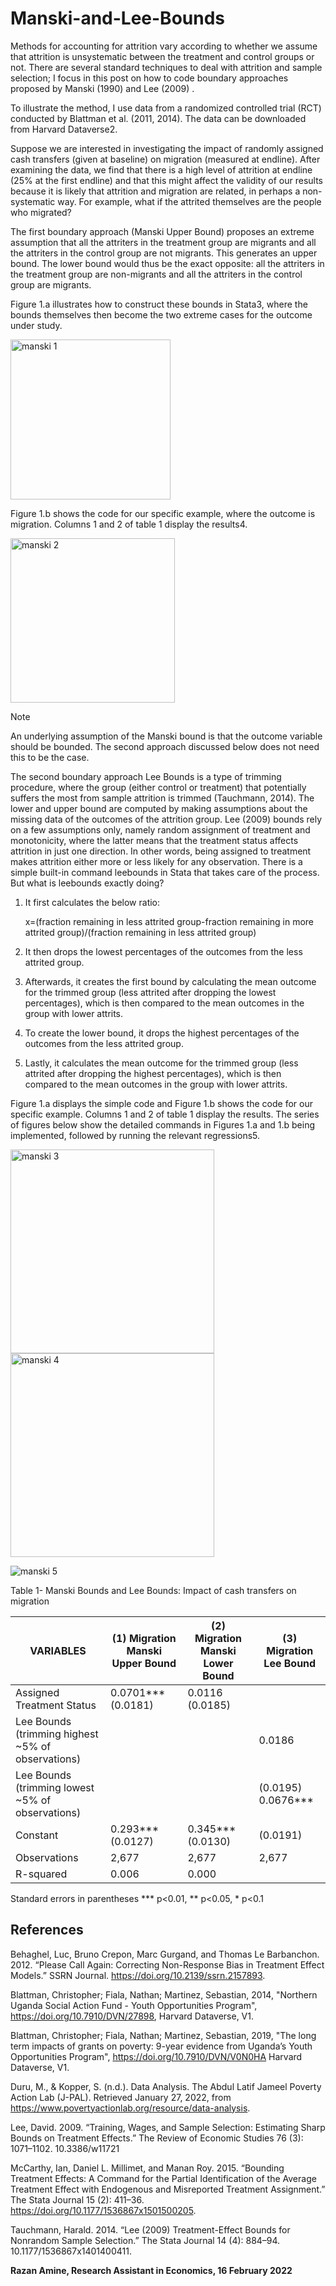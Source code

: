 # Manski-and-Lee-Bounds
Methods for accounting for attrition vary according to whether we assume that attrition is unsystematic between the treatment and control groups or not. There are several standard techniques to deal with attrition and sample selection; I focus in this post on how to code boundary approaches proposed by Manski (1990) and Lee (2009)  .

To illustrate the method, I use data from a randomized controlled trial (RCT) conducted by Blattman et al. (2011, 2014). The data can be downloaded from Harvard Dataverse2.

Suppose we are interested in investigating the impact of randomly assigned cash transfers (given at baseline) on migration (measured at endline). After examining the data, we find that there is a high level of attrition at endline (25% at the first endline) and that this might affect the validity of our results because it is likely that attrition and migration are related, in perhaps a non-systematic way. For example, what if the attrited themselves are the people who migrated?

The first boundary approach (Manski Upper Bound) proposes an extreme assumption that all the attriters in the treatment group are migrants and all the attriters in the control group are not migrants. This generates an upper bound. The lower bound would thus be the exact opposite: all the attriters in the treatment group are non-migrants and all the attriters in the control group are migrants. 

Figure 1.a illustrates how to construct these bounds in Stata3, where the bounds themselves then become the two extreme cases for the outcome under study. 

<img width="256" alt="manski 1" src="https://github.com/csae-coders-corner/Manski-and-Lee-Bounds/assets/148211163/ec7bdc64-7fb6-4571-b783-be75b5be0d44">

Figure 1.b shows the code for our specific example, where the outcome is migration. Columns 1 and 2 of table 1 display the results4.

<img width="263" alt="manski 2" src="https://github.com/csae-coders-corner/Manski-and-Lee-Bounds/assets/148211163/e11e98cf-72bb-48f8-8970-41adee2fee4c">

>[!Note]
> An underlying assumption of the Manski bound is that the outcome variable should be bounded. The second approach discussed below does not need this to be the case. 

The second boundary approach Lee Bounds is a type of trimming procedure, where the group (either control or treatment) that potentially suffers the most from sample attrition is trimmed (Tauchmann, 2014). The lower and upper bound are computed by making assumptions about the missing data of the outcomes of the attrition group. Lee (2009) bounds rely on a few assumptions only, namely random assignment of treatment and monotonicity, where the latter means that the treatment status affects attrition in just one direction. In other words, being assigned to treatment makes attrition either more or less likely for any observation. There is a simple built-in command leebounds in Stata that takes care of the process. But what is leebounds exactly doing?


1. It first calculates the below ratio:

    x=(fraction remaining in less attrited group-fraction remaining in more     attrited group)/(fraction remaining in less attrited group)
	
2. It then drops the lowest percentages of the outcomes from the less attrited group.
3. Afterwards, it creates the first bound by calculating the mean outcome for the trimmed group (less attrited after dropping the lowest percentages), which is then compared to the mean outcomes in the group with lower attrits.
4. To create the lower bound, it drops the highest percentages of the outcomes from the less attrited group.
5. Lastly, it calculates the mean outcome for the trimmed group (less attrited after dropping the highest percentages), which is then compared to the mean outcomes in the group with lower attrits.

Figure 1.a displays the simple code and Figure 1.b shows the code for our specific example. Columns 1 and 2 of table 1 display the results. The series of figures below show the detailed commands in Figures 1.a and 1.b being implemented, followed by running the relevant regressions5.

<img width="326" alt="manski 3" src="https://github.com/csae-coders-corner/Manski-and-Lee-Bounds/assets/148211163/c6203158-36d5-4d87-9234-51081045dd38">


<img width="326" alt="manski 4" src="https://github.com/csae-coders-corner/Manski-and-Lee-Bounds/assets/148211163/0ae483b2-90ae-431f-978d-352237528198">

![manski 5](https://github.com/csae-coders-corner/Manski-and-Lee-Bounds/assets/148211163/b5681745-4a7f-4585-aaf4-99783d74747d)

Table 1- Manski Bounds and Lee Bounds: Impact of cash transfers on migration

| VARIABLES                                       | (1)	Migration Manski Upper Bound	| (2) Migration Manski Lower Bound	| (3) Migration Lee Bound |
|------------------------------------------------ |-----------------------------------|--------------------------------------|-------------------------|	
|Assigned Treatment Status	                      | 0.0701*** (0.0181)                |0.0116 (0.0185)                    	 |                         |
|Lee Bounds (trimming highest ~5% of observations)|                                   |                                      |	0.0186                 |
|Lee Bounds (trimming lowest ~5% of observations) |                                   |                                      | (0.0195)	0.0676***      |
|Constant	                                        | 0.293*** (0.0127)	                | 0.345*** (0.0130)	                   | (0.0191)                |
|Observations	                                    | 2,677	                            | 2,677                                |  2,677                  |
|R-squared	                                      | 0.006                            	| 0.000                                |                         |	

Standard errors in parentheses
*** p<0.01, ** p<0.05, * p<0.1

## References

Behaghel, Luc, Bruno Crepon, Marc Gurgand, and Thomas Le Barbanchon. 2012. “Please Call Again: Correcting Non-Response Bias in Treatment Effect Models.” SSRN Journal. https://doi.org/10.2139/ssrn.2157893.

Blattman, Christopher; Fiala, Nathan; Martinez, Sebastian, 2014, "Northern Uganda Social Action Fund - Youth Opportunities Program", https://doi.org/10.7910/DVN/27898, Harvard Dataverse, V1. 

Blattman, Christopher; Fiala, Nathan; Martinez, Sebastian, 2019, "The long term impacts of grants on poverty: 9-year evidence from Uganda’s Youth Opportunities Program", https://doi.org/10.7910/DVN/V0N0HA  Harvard Dataverse, V1. 

Duru, M., & Kopper, S. (n.d.). Data Analysis. The Abdul Latif Jameel Poverty Action Lab (J-PAL). Retrieved January 27, 2022, from https://www.povertyactionlab.org/resource/data-analysis. 

Lee, David. 2009. “Training, Wages, and Sample Selection: Estimating Sharp Bounds on Treatment Effects.” The Review of Economic Studies 76 (3): 1071–1102. 10.3386/w11721  

McCarthy, Ian, Daniel L. Millimet, and Manan Roy. 2015. “Bounding Treatment Effects: A Command for the Partial Identification of the Average Treatment Effect with Endogenous and Misreported Treatment Assignment.” The Stata Journal 15 (2): 411–36. https://doi.org/10.1177/1536867x1501500205.

Tauchmann, Harald. 2014. “Lee (2009) Treatment-Effect Bounds for Nonrandom Sample Selection.” The Stata Journal 14 (4): 884–94. 10.1177/1536867x1401400411.

**Razan Amine, Research Assistant in Economics, 16 February 2022**
